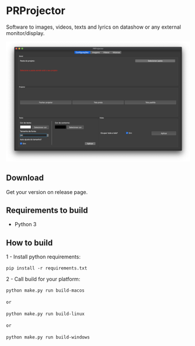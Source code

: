 # PRProjector

Software to images, videos, texts and lyrics on datashow or any external monitor/display.

<p align="center"><a href="https://github.com/paulo-coutinho/prprojector" target="_blank" rel="noopener noreferrer"><img src="extras/screenshots/screenshot1.png" alt="screenshot 1"></a></p>

## Download

Get your version on release page.

## Requirements to build

- Python 3

## How to build

1 - Install python requirements:

```
pip install -r requirements.txt
```

2 - Call build for your platform:

```
python make.py run build-macos

or

python make.py run build-linux

or

python make.py run build-windows
```
